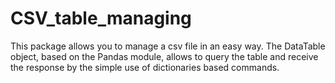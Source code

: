 # CSV_table_managing
This package allows you to manage a csv file in an easy way. The DataTable object, based on the Pandas module, allows to query the table and receive the response by the simple use of dictionaries based commands.
